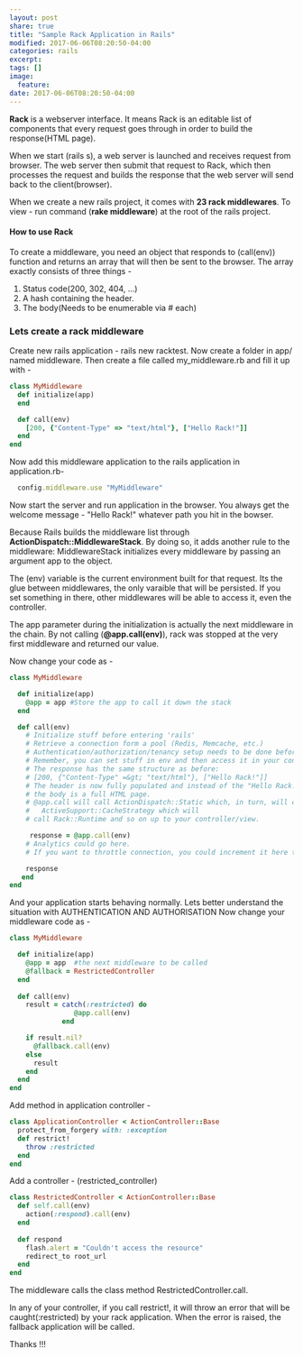 ```yaml
---
layout: post
share: true
title: "Sample Rack Application in Rails"
modified: 2017-06-06T08:20:50-04:00
categories: rails
excerpt:
tags: []
image:
  feature:
date: 2017-06-06T08:20:50-04:00
---
```


**Rack** is a webserver interface. It means Rack is an editable list of components that every request goes through 
in order to build the response(HTML page).

When we start (rails s), a web server is launched and receives request from browser. 
The web server then submit that request to Rack, which then processes the request and builds the response that the 
web server will send back to the client(browser).

When we create a new rails project, it comes with **23 rack middlewares**. To view - run command (**rake middleware**) at the 
root of the rails project.

#### How to use Rack

To create a middleware, you need an object that responds to (call(env)) function and returns an array that will then be 
sent to the browser. The array exactly consists of three things - 

1. Status code(200, 302, 404, ...)
2. A hash containing the header.
3. The body(Needs to be enumerable via # each)

### Lets create a rack middleware

Create new rails application - rails new racktest.
Now create a folder in app/ named middleware. Then create a file called my_middleware.rb and fill it up with -

```ruby
class MyMiddleware
  def initialize(app)
  end

  def call(env)
    [200, {"Content-Type" => "text/html"}, ["Hello Rack!"]]
  end
end
```

Now add this middleware application to the rails application in application.rb-

```ruby
  config.middleware.use "MyMiddleware"
```

Now start the server and run application in the browser.
You always get the welcome message - "Hello Rack!" whatever path you hit in the bowser.

Because Rails builds the middleware list through **ActionDispatch::MiddlewareStack**. By doing so, it adds another rule to 
the middleware: MiddlewareStack initializes every middleware by passing an argument app to the object.

The (env) variable is the current environment built for that request. Its the glue between middlewares, the only 
varaible that will be persisted. If you set something in there, other middlewares will be able to access it, even the 
controller.

The app parameter during the initialization is actually the next middleware in the chain. By not 
calling (**@app.call(env)**), rack was stopped at the very first middleware and returned our value.

Now change your code as -

```ruby
class MyMiddleware  

  def initialize(app)
    @app = app #Store the app to call it down the stack  
  end

  def call(env)
    # Initialize stuff before entering 'rails'    
    # Retrieve a connection form a pool (Redis, Memcache, etc.)    
    # Authentication/authorization/tenancy setup needs to be done before    
    # Remember, you can set stuff in env and then access it in your controller.
    # The response has the same structure as before:    
    # [200, {"Content-Type" =&gt; "text/html"}, ["Hello Rack!"]]    
    # The header is now fully populated and instead of the "Hello Rack!",    
    # the body is a full HTML page.
    # @app.call will call ActionDispatch::Static which, in turn, will call 
    #   ActiveSupport::CacheStrategy which will    
    # call Rack::Runtime and so on up to your controller/view.    

     response = @app.call(env)
    # Analytics could go here.    
    # If you want to throttle connection, you could increment it here too    

    response  
   end
end
```

And your application starts behaving normally.
Lets better understand the situation with  AUTHENTICATION AND AUTHORISATION
Now change your middleware code as -

```ruby
class MyMiddleware  

  def initialize(app)
    @app = app  #the next middleware to be called    
    @fallback = RestrictedController  
  end
  
  def call(env)
    result = catch(:restricted) do      
                @app.call(env)
             end

    if result.nil?
      @fallback.call(env)
    else      
      result    
    end  
  end
end
```

Add method in application controller -

```ruby
class ApplicationController < ActionController::Base  
  protect_from_forgery with: :exception
  def restrict!    
    throw :restricted  
  end
end
```

Add a controller - (restricted_controller)

```ruby
class RestrictedController < ActionController::Base  
  def self.call(env)
    action(:respond).call(env)
  end
  
  def respond    
    flash.alert = "Couldn't access the resource"    
    redirect_to root_url
  end
end
```

The middleware calls the class method RestrictedController.call.

In any of your controller, if you call restrict!, it will throw an error that will be caught(:restricted) by your rack application. When the error is raised, the fallback application will be called.


Thanks !!!
